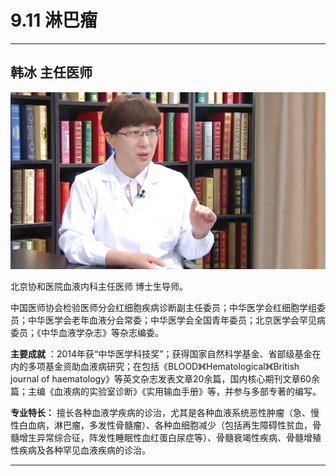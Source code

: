 # 9.11 淋巴瘤

---

## 韩冰 主任医师

![1681551443619](image/c09_011/1681551443619.png)

北京协和医院血液内科主任医师 博士生导师。

中国医师协会检验医师分会红细胞疾病诊断副主任委员；中华医学会红细胞学组委员；中华医学会老年血液分会常委；中华医学会全国青年委员；北京医学会罕见病委员；《中华血液学杂志》等杂志编委。

**主要成就** ：2014年获“中华医学科技奖”；获得国家自然科学基金、省部级基金在内的多项基金资助血液病研究；在包括《BLOOD》《Hematological》《British journal of haematology》等英文杂志发表文章20余篇，国内核心期刊文章60余篇；主编《血液病的实验室诊断》《实用输血手册》等，并参与多部专著的编写。

**专业特长：** 擅长各种血液学疾病的诊治，尤其是各种血液系统恶性肿瘤（急、慢性白血病，淋巴瘤，多发性骨髓瘤）、各种血细胞减少（包括再生障碍性贫血，骨髓增生异常综合征，阵发性睡眠性血红蛋白尿症等）、骨髓衰竭性疾病、骨髓增殖性疾病及各种罕见血液疾病的诊治。

---
